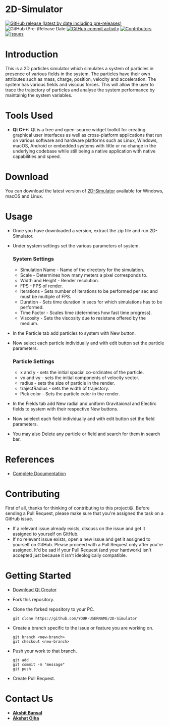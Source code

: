 # 2D-Simulator
[![GitHub release (latest by date including pre-releases)](https://img.shields.io/github/v/release/abansal755/2D-Simulator?include_prereleases&label=latest%20release)](https://github.com/abansal755/2D-Simulator/releases)
![GitHub (Pre-)Release Date](https://img.shields.io/github/release-date-pre/abansal755/2D-Simulator)
[![GitHub commit activity](https://img.shields.io/github/commit-activity/m/abansal755/2D-Simulator)](https://github.com/abansal755/2D-Simulator/graphs/commit-activity)
[![Contributors](https://img.shields.io/github/contributors/abansal755/2D-Simulator?color=brightgreen)](https://github.com/abansal755/2D-Simulator/graphs/contributors)
[![issues](https://img.shields.io/github/issues/abansal755/2D-Simulator)](https://github.com/abansal755/2D-Simulator/issues)

# Introduction
This is a 2D particles simulator which simulates a system of particles in presence of various fields in the system. The particles have their own attributes such as mass, charge, position, velocity and acceleration. The system has various fields and viscous forces. This will allow the user to trace the trajectory of particles and analyse the system performance by maintainig the system variables.

# Tools Used
- **Qt C++:** Qt is a free and open-source widget toolkit for creating graphical user interfaces as well as cross-platform applications that run on various software and hardware platforms such as Linux, Windows, macOS, Android or embedded systems with little or no change in the underlying codebase while still being a native application with native capabilities and speed.

# Download
You can download the latest version of [2D-Simulator](https://github.com/abansal755/2D-Simulator/releases) available for Windows, macOS and Linux.

# Usage
* Once you have downloaded a version, extract the zip file and run 2D-Simulator.
* Under system settings set the various parameters of system.

    ### System Settings
    * Simulation Name - Name of the directory for the simulation.
    * Scale - Determines how many meters a pixel corresponds to.
    * Width and Height - Render resolution.
    * FPS - FPS of render.
    * Iterations - Sets number of iterations to be performed per sec and must be multiple of FPS.
    * Duration - Sets time duration in secs for which simulations has to be performed.
    * Time Factor - Scales time (determines how fast time progress).
    * Viscosity - Sets the viscosity due to resistane offered by the medium.
* In the Particle tab add particles to system with New button.
* Now select each particle individually and with edit button set the particle parameters.

    ### Particle Settings
    * x and y - sets the initial spacial co-ordinates of the particle.
    * vx and vy - sets the initial components of velocity vector.
    * radius - sets the size of particle in the render.
    * trajectRadius - sets the width of trajectory.
    * Pick color - Sets the particle color in the render.
* In the Fields tab add New radial and uniform Gravitaional and Electirc fields to system with their respective New buttons.
* Now selelect each field individually and with edit button set the field parameters.
* You may also Delete any particle or field and search for them in search bar.


# References
* [Complete Documentation](https://doc.qt.io/)

# Contributing
 First of all, thanks for thinking of contributing to this project:smiley:.
 Before sending a Pull Request, please make sure that you're assigned the task on a GitHub issue.
* If a relevant issue already exists, discuss on the issue and get it assigned to yourself on GitHub.
* If no relevant issue exists, open a new issue and get it assigned to yourself on GitHub.
 Please proceed with a Pull Request only after you're assigned. It'd be sad if your Pull Request (and your hardwork) isn't accepted just because it isn't ideologically compatible.

 # Getting Started 
* [Download Qt Creator](https://www.qt.io/download)
* Fork this repository.
* Clone the forked repository to your PC.

    `git clone https://github.com/YOUR-USERNAME/2D-Simulator`
* Create a branch specific to the issue or feature you are working on.
   
   `git branch <new-branch>`  
    `git checkout <new-branch>`
* Push your work to that branch.

    `git add .`  
    `git commit -m "message"`  
    `git push`
* Create Pull Request.

# Contact Us
* [**Akshit Bansal**](https://www.linkedin.com/in/akshit-bansal-38b228191/)
* [**Akshat Ojha**](https://www.linkedin.com/in/akshat-ojha-a1821a191/)